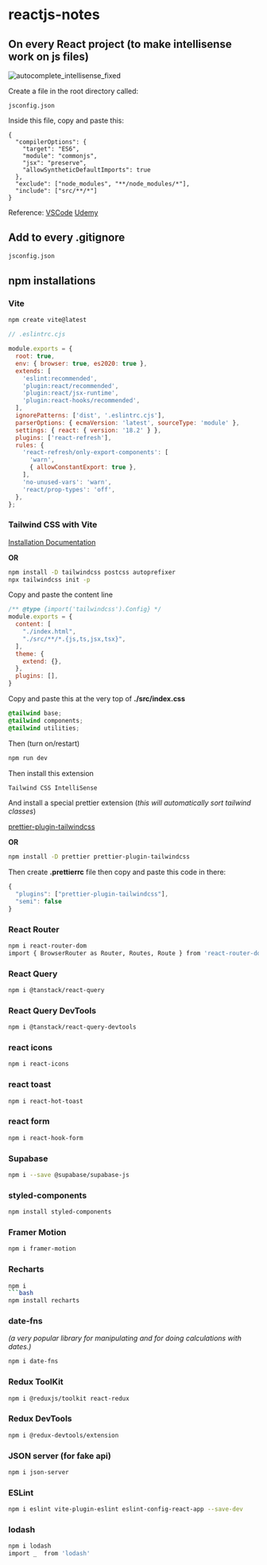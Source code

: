 # reactjs-notes

## On every React project (to make intellisense work on js files)
![autocomplete_intellisense_fixed](https://github.com/user-attachments/assets/422b71b3-b7c7-410e-a816-f5887f2f2d90)

Create a file in the root directory called:
```
jsconfig.json
```
Inside this file, copy and paste this:
```
{
  "compilerOptions": {
    "target": "ES6",
    "module": "commonjs",
    "jsx": "preserve",
    "allowSyntheticDefaultImports": true
  },
  "exclude": ["node_modules", "**/node_modules/*"],
  "include": ["src/**/*"]
}
```
Reference: 
[VSCode](https://code.visualstudio.com/docs/languages/jsconfig#_why-do-i-need-a-jsconfigjson-file)
[Udemy](https://www.udemy.com/course/the-ultimate-react-course/learn/lecture/38038174#questions/21582188)

## Add to every .gitignore
```bash
jsconfig.json
```

## npm installations

### Vite
```bash
npm create vite@latest
```
```javascript
// .eslintrc.cjs

module.exports = {
  root: true,
  env: { browser: true, es2020: true },
  extends: [
    'eslint:recommended',
    'plugin:react/recommended',
    'plugin:react/jsx-runtime',
    'plugin:react-hooks/recommended',
  ],
  ignorePatterns: ['dist', '.eslintrc.cjs'],
  parserOptions: { ecmaVersion: 'latest', sourceType: 'module' },
  settings: { react: { version: '18.2' } },
  plugins: ['react-refresh'],
  rules: {
    'react-refresh/only-export-components': [
      'warn',
      { allowConstantExport: true },
    ],
    'no-unused-vars': 'warn',
    'react/prop-types': 'off',
  },
};
```

### Tailwind CSS with Vite
[Installation Documentation](https://tailwindcss.com/docs/guides/vite#react)

**OR**
```bash
npm install -D tailwindcss postcss autoprefixer
npx tailwindcss init -p
```

Copy and paste the content line
```javascript
/** @type {import('tailwindcss').Config} */
module.exports = {
  content: [
    "./index.html",
    "./src/**/*.{js,ts,jsx,tsx}",
  ],
  theme: {
    extend: {},
  },
  plugins: [],
}
```
Copy and paste this at the very top of **./src/index.css**
```css
@tailwind base;
@tailwind components;
@tailwind utilities;
```

Then (turn on/restart)
```bash
npm run dev
```

Then install this extension
```bash
Tailwind CSS IntelliSense
```

And install a special prettier extension (*this will automatically sort tailwind classes*)

[prettier-plugin-tailwindcss](https://github.com/tailwindlabs/prettier-plugin-tailwindcss)

**OR**
```bash
npm install -D prettier prettier-plugin-tailwindcss
```

Then create **.prettierrc** file then copy and paste this code in there:
```javascript
{
  "plugins": ["prettier-plugin-tailwindcss"],
  "semi": false
}
```

### React Router
```bash
npm i react-router-dom
import { BrowserRouter as Router, Routes, Route } from 'react-router-dom'
```

### React Query
```bash
npm i @tanstack/react-query
```

### React Query DevTools
```bash
npm i @tanstack/react-query-devtools
```

### react icons
```bash
npm i react-icons
```

### react toast
```bash
npm i react-hot-toast
```

### react form
```bash
npm i react-hook-form
```

### Supabase
```bash
npm i --save @supabase/supabase-js
```

### styled-components
```bash
npm install styled-components
```

### Framer Motion
```bash
npm i framer-motion
```

### Recharts
```bash
npm i
```bash
npm install recharts
```

### date-fns 
*(a very popular library for manipulating and for doing calculations with dates.)*
```bash
npm i date-fns
```

### Redux ToolKit
```bash
npm i @reduxjs/toolkit react-redux
```

### Redux DevTools
```bash
npm i @redux-devtools/extension
```

### JSON server (for fake api)
```bash
npm i json-server
```

### ESLint
```bash
npm i eslint vite-plugin-eslint eslint-config-react-app --save-dev
```

### lodash
```bash
npm i lodash
import _  from 'lodash'
```
